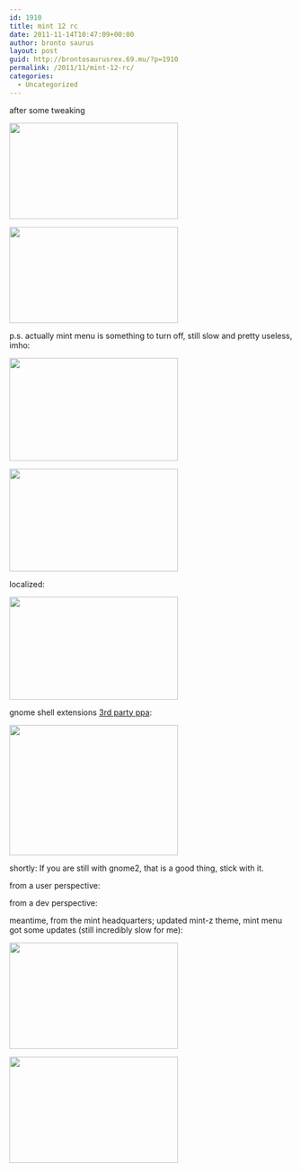 ```yaml
---
id: 1910
title: mint 12 rc
date: 2011-11-14T10:47:09+00:00
author: bronto saurus
layout: post
guid: http://brontosaurusrex.69.mu/?p=1910
permalink: /2011/11/mint-12-rc/
categories:
  - Uncategorized
---
```

after some tweaking

[<img src="http://brontosaurusrex.69.mu/wp-content/uploads/2011/11/mintMashup-300x171.jpg" alt="" title="mintMashup" width="300" height="171" class="aligncenter size-medium wp-image-1915" />](http://brontosaurusrex.69.mu/wp-content/uploads/2011/11/mintMashup.jpg)
  
[<img src="http://brontosaurusrex.69.mu/wp-content/uploads/2011/11/mintMashup2-300x171.jpg" alt="" title="mintMashup2" width="300" height="171" class="aligncenter size-medium wp-image-1916" />](http://brontosaurusrex.69.mu/wp-content/uploads/2011/11/mintMashup2.jpg)

p.s. actually mint menu is something to turn off, still slow and pretty useless, imho:

[<img src="http://brontosaurusrex.69.mu/wp-content/uploads/2011/11/mintMashup3-300x183.jpg" alt="" title="mintMashup3" width="300" height="183" class="aligncenter size-medium wp-image-1920" />](http://brontosaurusrex.69.mu/wp-content/uploads/2011/11/mintMashup3.jpg)
  
[<img src="http://brontosaurusrex.69.mu/wp-content/uploads/2011/11/mintMashup4-300x183.jpg" alt="" title="mintMashup4" width="300" height="183" class="aligncenter size-medium wp-image-1922" />](http://brontosaurusrex.69.mu/wp-content/uploads/2011/11/mintMashup4.jpg)

localized:

[<img src="http://brontosaurusrex.69.mu/wp-content/uploads/2011/11/mintMashup5-300x183.jpg" alt="" title="mintMashup5" width="300" height="183" class="aligncenter size-medium wp-image-1924" />](http://brontosaurusrex.69.mu/wp-content/uploads/2011/11/mintMashup5.jpg)

gnome shell extensions [3rd party ppa](http://www.webupd8.org/2011/10/official-gnome-shell-extensions.html):

[<img src="http://brontosaurusrex.69.mu/wp-content/uploads/2011/11/mintMashup6extensions-300x232.jpg" alt="" title="mintMashup6extensions" width="300" height="232" class="aligncenter size-medium wp-image-1926" />](http://brontosaurusrex.69.mu/wp-content/uploads/2011/11/mintMashup6extensions.jpg)

shortly: If you are still with gnome2, that is a good thing, stick with it.

from a user perspective:
  

  
from a dev perspective:
  


meantime, from the mint headquarters; updated mint-z theme, mint menu got some updates (still incredibly slow for me):

[<img src="http://brontosaurusrex.69.mu/wp-content/uploads/2011/11/mintMashup7updatedMint-300x189.jpg" alt="" title="mintMashup7updatedMint" width="300" height="189" class="aligncenter size-medium wp-image-1938" />](http://brontosaurusrex.69.mu/wp-content/uploads/2011/11/mintMashup7updatedMint.jpg)
  
[<img src="http://brontosaurusrex.69.mu/wp-content/uploads/2011/11/mintMashup8MintMenu-300x189.jpg" alt="" title="mintMashup8MintMenu" width="300" height="189" class="aligncenter size-medium wp-image-1939" />](http://brontosaurusrex.69.mu/wp-content/uploads/2011/11/mintMashup8MintMenu.jpg)